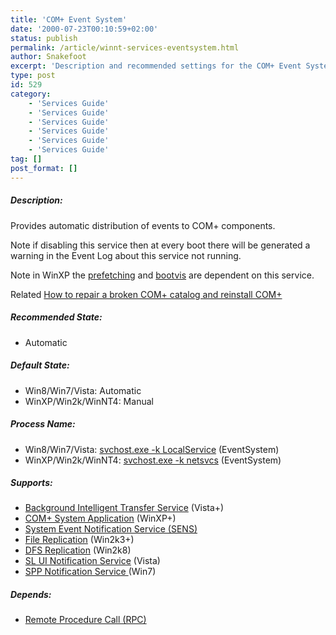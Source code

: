 ```yaml
---
title: 'COM+ Event System'
date: '2000-07-23T00:10:59+02:00'
status: publish
permalink: /article/winnt-services-eventsystem.html
author: Snakefoot
excerpt: 'Description and recommended settings for the COM+ Event System service.'
type: post
id: 529
category:
    - 'Services Guide'
    - 'Services Guide'
    - 'Services Guide'
    - 'Services Guide'
    - 'Services Guide'
    - 'Services Guide'
tag: []
post_format: []
---
```

##### Description:

 Provides automatic distribution of events to COM+ components.  
  
 Note if disabling this service then at every boot there will be generated a warning in the Event Log about this service not running.  
  
 Note in WinXP the [prefetching](/article/winnt-logical-prefetcher.html) and [bootvis](/article/winxp-bootvis.html) are dependent on this service.  
  
 Related [How to repair a broken COM+ catalog and reinstall COM+](/article/winnt-com-event-system-config.html)  
  
##### Recommended State:

- Automatic

##### Default State:

- Win8/Win7/Vista: Automatic
- WinXP/Win2k/WinNT4: Manual

##### Process Name:

- Win8/Win7/Vista: [svchost.exe -k LocalService](/article/winnt-services-wrapper.html) (EventSystem)
- WinXP/Win2k/WinNT4: [svchost.exe -k netsvcs](/article/winnt-services-wrapper.html) (EventSystem)

##### Supports:

- [Background Intelligent Transfer Service](/article/winnt-services-bits.html) (Vista+)
- [COM+ System Application](/article/winnt-services-comsysapp.html) (WinXP+)
- [System Event Notification Service (SENS)](/article/winnt-services-sens.html)
- [File Replication](/article/winnt-services-ntfrs.html) (Win2k3+)
- [DFS Replication](/article/winnt-services-dfsr.html) (Win2k8)
- [SL UI Notification Service](/article/winnt-services-sluinotify.html) (Vista)
- [SPP Notification Service ](/article/winnt-services-sppuinotify.html) (Win7)

##### Depends:

- [Remote Procedure Call (RPC)](/article/winnt-services-rpcss.html)
